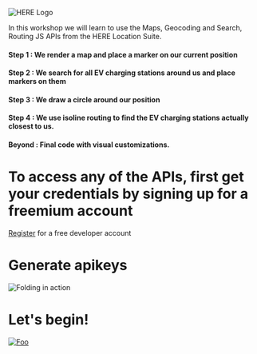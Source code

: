 ![HERE Logo](https://github.com/kuberaspeaking/HERE-JS-workshop/blob/master/img/hereWsLogo.png) 

In this workshop we will learn to use the Maps, Geocoding and Search, Routing JS APIs from the HERE Location Suite.

#### Step 1 : We render a map and place a marker on our current position
#### Step 2 : We search for all EV charging stations around us and place markers on them
#### Step 3 : We draw a circle around our position
#### Step 4 : We use isoline routing to find the EV charging stations actually closest to us.
#### Beyond : Final code with visual customizations.

# To access any of the APIs, first get your credentials by signing up for a freemium account

[Register](https://developer.here.com/events/community-germany) for a free developer account</br>

# Generate apikeys
![Folding in action](https://github.com/kuberaspeaking/HERE-JS-workshop/blob/master/img/RegistrationGif.gif)

# Let's begin!

[![Foo](/img/s1.png)](/Step1.md) 






